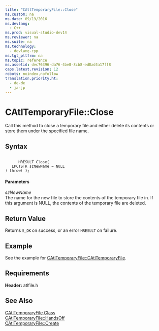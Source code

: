 ```yaml
---
title: "CAtlTemporaryFile::Close"
ms.custom: na
ms.date: 09/19/2016
ms.devlang: 
  - C++
ms.prod: visual-studio-dev14
ms.reviewer: na
ms.suite: na
ms.technology: 
  - devlang-cpp
ms.tgt_pltfrm: na
ms.topic: reference
ms.assetid: dec76396-da76-4be0-8cb8-ed8ad4a17ff8
caps.latest.revision: 12
robots: noindex,nofollow
translation.priority.ht: 
  - de-de
  - ja-jp
---
```

# CAtlTemporaryFile::Close
Call this method to close a temporary file and either delete its contents or store them under the specified file name.  
  
## Syntax  
  
```  
  
      HRESULT Close(  
   LPCTSTR szNewName = NULL   
) throw( );  
```  
  
#### Parameters  
 *szNewName*  
 The name for the new file to store the contents of the temporary file in. If this argument is NULL, the contents of the temporary file are deleted.  
  
## Return Value  
 Returns `S_OK` on success, or an error `HRESULT` on failure.  
  
## Example  
 See the example for [CAtlTemporaryFile::CAtlTemporaryFile](../vs140/CAtlTemporaryFile--CAtlTemporaryFile.md).  
  
## Requirements  
 **Header:** atlfile.h  
  
## See Also  
 [CAtlTemporaryFile Class](../vs140/CAtlTemporaryFile-Class.md)   
 [CAtlTemporaryFile::HandsOff](../vs140/CAtlTemporaryFile--HandsOff.md)   
 [CAtlTemporaryFile::Create](../vs140/CAtlTemporaryFile--Create.md)